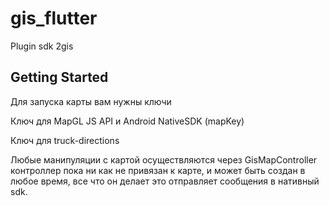 # gis_flutter

Plugin sdk 2gis

## Getting Started

Для запуска карты вам нужны ключи

Ключ для MapGL JS API и Android NativeSDK (mapKey)

Ключ для truck-directions

Любые манипуляции с картой осуществляются через GisMapController
контроллер пока ни как не привязан к карте, и может быть создан
в любое время, все что он делает это отправляет сообщения в нативный sdk.


